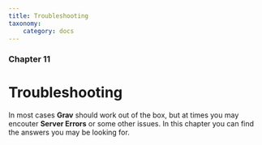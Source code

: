 ```yaml
---
title: Troubleshooting
taxonomy:
    category: docs
---
```


### Chapter 11

# Troubleshooting

In most cases **Grav** should work out of the box, but at times you may encouter **Server Errors** or some other issues.  In this chapter you can find the answers you may be looking for.
